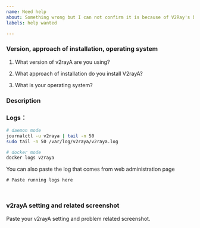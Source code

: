 ```yaml
---
name: Need help
about: Something wrong but I can not confirm it is because of V2Ray's bug.
labels: help wanted

---
```


### Version, approach of installation, operating system

1. What version of v2rayA are you using?

2. What approach of installation do you install V2rayA?

3. What is your operating system?


### Description
<!-- Describe your problem below -->



### Logs：

 ```bash
 # daemon mode
 journalctl -u v2raya | tail -n 50
 sudo tail -n 50 /var/log/v2raya/v2raya.log

 # docker mode
 docker logs v2raya
 ```
 You can also paste the log that comes from web administration page

```shell
# Paste running logs here



```

### v2rayA setting and related screenshot
Paste your v2rayA setting and problem related screenshot.
<!-- Paste screenshot if possible -->

